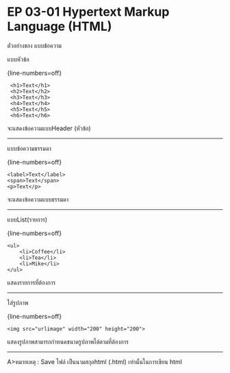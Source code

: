 # EP 03-01 Hypertext Markup Language (HTML)

ตัวอย่างของ แบบข้อความ  

แบบหัวข้อ

{line-numbers=off} 
~~~~~~~~ 
 <h1>Text</h1>
 <h2>Text</h2>
 <h3>Text</h3>
 <h4>Text</h4>
 <h5>Text</h5>
 <h6>Text</h6>
~~~~~~~~ 

จะแสดงข้อความแบบHeader (หัวข้อ)

* * *

แบบข้อความธรรมดา

{line-numbers=off} 
~~~~~~~~ 
<label>Text</label>
<span>Text</span>
<p>Text</p>
~~~~~~~~ 

จะแสดงข้อความแบบธรรมดา

* * *

แบบList(รายการ)

{line-numbers=off} 
~~~~~~~~ 
<ul>
    <li>Coffee</li>
    <li>Tea</li>
    <li>Mike</li>
</ul>  
~~~~~~~~   

แสดงรายการที่ต้องการ

* * *

ใส่รูปภาพ

{line-numbers=off} 
~~~~~~~~ 
<img src="urlimage" width="200" height="200"> 
~~~~~~~~   

แสดงรูปภาพสามารถกำหนดขนาดรูปภาพได้ตามที่ต้องการ

* * *

A>หมายเหตุ : Save ไฟล์ เป็นนามสกุลhtml (.html) เท่านั้นในการเขียน html